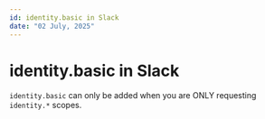 ```yaml
---
id: identity.basic in Slack
date: "02 July, 2025"
---
```


# identity.basic in Slack

`identity.basic` can only be added when you are ONLY requesting `identity.*` scopes.

